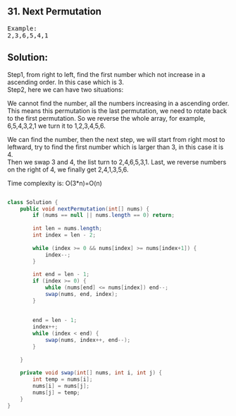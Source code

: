 ## 31. Next Permutation

<pre>
Example:
2,3,6,5,4,1
</pre>

## Solution:
Step1, from right to left, find the first number which not increase in a ascending order. In this case which is 3.  
Step2, here we can have two situations:   



We cannot find the number, all the numbers increasing in a ascending order. This means this permutation is the last permutation, we need to rotate back to the first permutation. So we reverse the whole array, for example, 6,5,4,3,2,1 we turn it to 1,2,3,4,5,6.



We can find the number, then the next step, we will start from right most to leftward, try to find the first number which is larger than 3, in this case it is 4.  
Then we swap 3 and 4, the list turn to 2,4,6,5,3,1.
Last, we reverse numbers on the right of 4, we finally get 2,4,1,3,5,6.



Time complexity is: O(3*n)=O(n)

```java

class Solution {
    public void nextPermutation(int[] nums) {
        if (nums == null || nums.length == 0) return;
        
        int len = nums.length;
        int index = len - 2;
        
        while (index >= 0 && nums[index] >= nums[index+1]) {            
            index--;
        }
        
        int end = len - 1;
        if (index >= 0) {            
            while (nums[end] <= nums[index]) end--;
            swap(nums, end, index);            
        }
        
        
        end = len - 1;  
        index++;
        while (index < end) {
            swap(nums, index++, end--);
        }
                
    }
    
    private void swap(int[] nums, int i, int j) {
        int temp = nums[i];
        nums[i] = nums[j];
        nums[j] = temp;
    }
}

```
